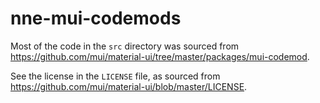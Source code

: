 # nne-mui-codemods

Most of the code in the `src` directory was sourced from https://github.com/mui/material-ui/tree/master/packages/mui-codemod.

See the license in the `LICENSE` file, as sourced from https://github.com/mui/material-ui/blob/master/LICENSE.